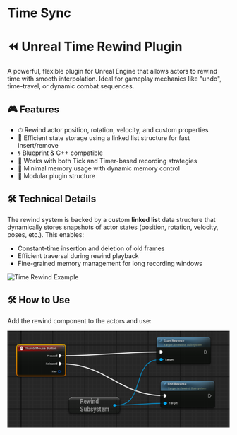 # Time Sync
 
# ⏪ Unreal Time Rewind Plugin

A powerful, flexible plugin for Unreal Engine that allows actors to rewind time with smooth interpolation. Ideal for gameplay mechanics like "undo", time-travel, or dynamic combat sequences.

## 🎮 Features


- ⏱ Rewind actor position, rotation, velocity, and custom properties
- 🧠 Efficient state storage using a linked list structure for fast insert/remove
- 🌀 Blueprint & C++ compatible
- 🔧 Works with both Tick and Timer-based recording strategies
- 💾 Minimal memory usage with dynamic memory control
- 🧩 Modular plugin structure

## 🛠 Technical Details

The rewind system is backed by a custom **linked list** data structure that dynamically stores snapshots of actor states (position, rotation, velocity, poses, etc.). This enables:

- Constant-time insertion and deletion of old frames
- Efficient traversal during rewind playback
- Fine-grained memory management for long recording windows



![Time Rewind Example](Resources/exemple.gif)

## 🛠 How to Use

Add the rewind component to the actors and use:

![Blueprint](Resources/screenshot.png)
